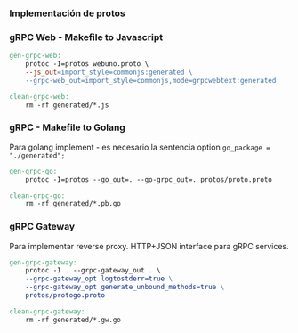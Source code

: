 ### Implementación de protos

### gRPC Web - Makefile to Javascript

```makefile
gen-grpc-web: 
	protoc -I=protos webuno.proto \
	--js_out=import_style=commonjs:generated \
	--grpc-web_out=import_style=commonjs,mode=grpcwebtext:generated

clean-grpc-web:
	rm -rf generated/*.js
```

### gRPC - Makefile to Golang
Para golang implement - es necesario la sentencia option ```go_package = "./generated";```

```makefile
gen-grpc-go:
	protoc -I=protos --go_out=. --go-grpc_out=. protos/proto.proto

clean-grpc-go:
	rm -rf generated/*.pb.go
```

### gRPC Gateway
Para implementar reverse proxy. HTTP+JSON interface para gRPC services. 

```makefile
gen-grpc-gateway:
	protoc -I . --grpc-gateway_out . \
    --grpc-gateway_opt logtostderr=true \
    --grpc-gateway_opt generate_unbound_methods=true \
    protos/protogo.proto

clean-grpc-gateway:
	rm -rf generated/*.gw.go
```

